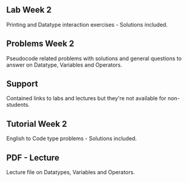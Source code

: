 ## Lab Week 2
Printing and Datatype interaction exercises - Solutions included.

## Problems Week 2
Pseudocode related problems with solutions and general questions to answer on Datatype, Variables and Operators.

## Support
Contained links to labs and lectures but they're not available for non-students.

## Tutorial Week 2
English to Code type problems - Solutions included.

## PDF - Lecture
Lecture file on Datatypes, Variables and Operators.
